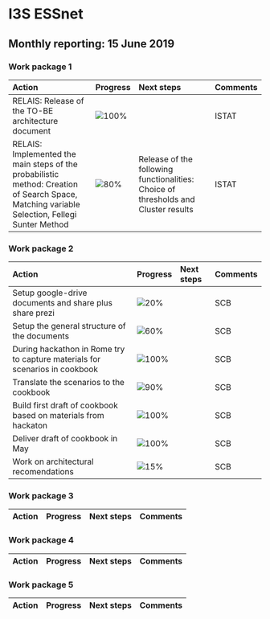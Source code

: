 # I3S ESSnet

## Monthly reporting: 15 June 2019

### Work package 1

| Action  | Progress | Next steps | Comments |
|:--|:--|:--|:--|
|RELAIS: Release of the TO-BE architecture document|![100%](http://progressed.io/bar/100)||ISTAT|
|RELAIS: Implemented the main steps of the probabilistic method: Creation of Search Space, Matching variable Selection, Fellegi Sunter Method |![80%](http://progressed.io/bar/80)|Release of the following functionalities: Choice of thresholds and Cluster results|ISTAT|


### Work package 2

| Action  | Progress | Next steps | Comments |
|:--|:--|:--|:--|
|Setup google-drive documents and share plus share prezi|![20%](http://progressed.io/bar/20)||SCB|
|Setup the general structure of the documents|![60%](http://progressed.io/bar/60)||SCB|
|During hackathon in Rome try to capture materials for scenarios in cookbook |![100%](http://progressed.io/bar/100)||SCB|
|Translate the scenarios to the cookbook |![90%](http://progressed.io/bar/90)||SCB|
|Build first draft of cookbook based on materials from hackaton |![100%](http://progressed.io/bar/100)||SCB|
|Deliver draft of cookbook in May |![100%](http://progressed.io/bar/100)||SCB|
|Work on architectural recomendations |![15%](http://progressed.io/bar/15)||SCB|


### Work package 3

| Action  | Progress | Next steps | Comments |
|:--|:--|:--|:--|



### Work package 4

| Action  | Progress | Next steps | Comments |
|:--|:--|:--|:--|



### Work package 5

| Action  | Progress | Next steps | Comments |
|:--|:--|:--|:--|


